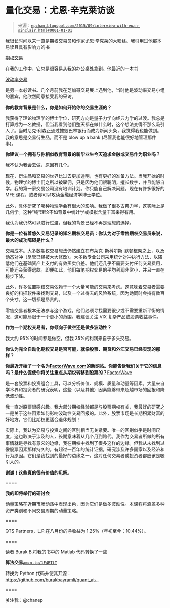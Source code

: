 <!--yml

类别：未分类

日期：2024-05-12 18:56:50

-->

# 量化交易：尤恩·辛克莱访谈

> 来源：[`epchan.blogspot.com/2015/09/interview-with-euan-sinclair.html#0001-01-01`](http://epchan.blogspot.com/2015/09/interview-with-euan-sinclair.html#0001-01-01)

我很长时间以来一直是期权交易员和作家尤恩·辛克莱的大粉丝。我引用过他那本易读且具有影响力的书

[期权交易](http://amzn.to/1F4Rzv8)

在我的工作中，它总是很容易从我的办公桌处拿到。他最近的一本书

[波动率交易](http://amzn.to/1KjV79v)

是另一本必读书。几个月前我在芝加哥交易展上遇到他，当时他是波动率交易小组的嘉宾，他欣然同意接受我的采访。

**你的教育背景是什么，你是如何开始你的交易生涯的？**

我获得了理论物理学的博士学位，研究方向是量子力学向经典力学的过渡。我总是打算成为一名教授，但当我看到他们整天都在做什么时，这个想法变得不那么吸引人了。当时尼克·利森正通过摧毁巴林银行而成为新闻头条，我觉得我也能做到。我的意思是交易衍生品，而不是 blow up a bank (尽管我也能很好地管理那件事)。

**你建议一个拥有与你相似教育背景的新毕业生今天追求金融或交易作为职业吗？**

我不认为我会去做，原因有几个。

现在，衍生品和交易的世界比过去更加透明，也有更好的准备方法。当我开始的时候，物理学的博士们之所以被雇佣，只是因为他们很聪明，擅长数字，并且能够自学。我的第一家交易公司没有培训计划。你只能自己解决问题。现在有許多很好的 MFE 课程，或者你可以攻读金融经济学博士学位。

此外，具体研究了哪种物理学会有很大的影响。我做了很多古典力学，这实际上是几何学。这种“纯”理论不如背景中统计学或模拟含量丰富来得有用。

我认为我仍然可以进行过渡，但我的背景已经不再是理想的选择。

**你是一位有着悠久交易记录的知名期权交易员：你认为对于零售期权交易员来说，最大的成功障碍是什么？**

交易成本。大多数期权交易想法仍然建立在布莱克-斯科尔斯-默顿框架之上，以及动态对冲（尽管已经被大大修改）。大多数专业公司采用统计对冲执行方法，以降低他们在基础资产上支付的有效买卖价差。他们还几乎不需要支付任何交易费用，可能还会获得退款。即便如此，他们每笔期权交易的平均利润非常小，并且一直在稳步下降。

此外，许多位置期权交易依赖于一个大量可能的交易来考虑。这意味着交易者需要良好的扫描软件来找到交易，以及一个过得去的风险系统，因为她同时会持有数百个头寸。这一切都是昂贵的。

零售交易者根本无法参与这个游戏。他们必须寻找需要很少或不需要重新平衡的情况，这可能局限于一个更小的范围。我建议关注 VIX 复杂产品或股票收益事件。

**作为一个期权交易者，你倾向于做空还是做多波动性？**

我大约 95%的时间都是做空，但我 35%的利润来自于多头交易。

**你认为完全自动化期权交易是否可能，就像股票、期货和外汇交易已经实现的那样？**

**你最近开始了一个名为[FactorWave.com](http://factorwave.com/)的新网站。你能告诉我们关于它的信息吗？是什么促使你将关注重点从期权转移到股票的？**[FactorWave](http://factorwave.com/)

是一套股票和投资组合工具，可以分析价值、规模、质量和动量等因素。大量来自学术界和投资者的研究表明，这些（以及其他）因素能够带来超越市场的回报和降低波动性。

我一直对股票很感兴趣。我大部分期权经验都是与股票期权有关，我最好的研究之一是关于这些因素如何影响波动性交易回报的。此外，股票市场是长期积累财富的好地方。它们比期权更适合退休规划！

实际上，我认为交易与投资之间的区别相当无关紧要。唯一的区别似乎是时间尺度，这也取决于涉及的人，长期意味着从几个月到跨代。我作为交易者所做的所有事情就是寻找有意义的边缘，我在期权中找到了很多这样的边缘。但我从未找到过像股票因素那样持久的。有超过一百年的统计证据，研究涉及许多国家以及经济和行为原因。它们是我找到的最好的边缘之一。这对任何交易者或投资者都应该是吸引人的。

**谢谢！这些真的很有价值的见解。**

====

**我的即将举行的研讨会**

动量策略在近期市场动荡中表现出色，因为它们是做多波动性。本课程将涵盖多种资产类别和不同交易周期的动量策略。

====

QTS Partners，L.P.在八月份的净收益为 1.25%（年初至今：10.44%）。

====

读者 Burak B.将我的书中的 Matlab 代码转换了一些

**算法交易**[`amzn.to/1F4RTtT`](http://amzn.to/1F4RTtT)

转换为 Python 代码并使其开源：https://github.com/burakbayramli/quant_at。

====

关注我：@chanep
